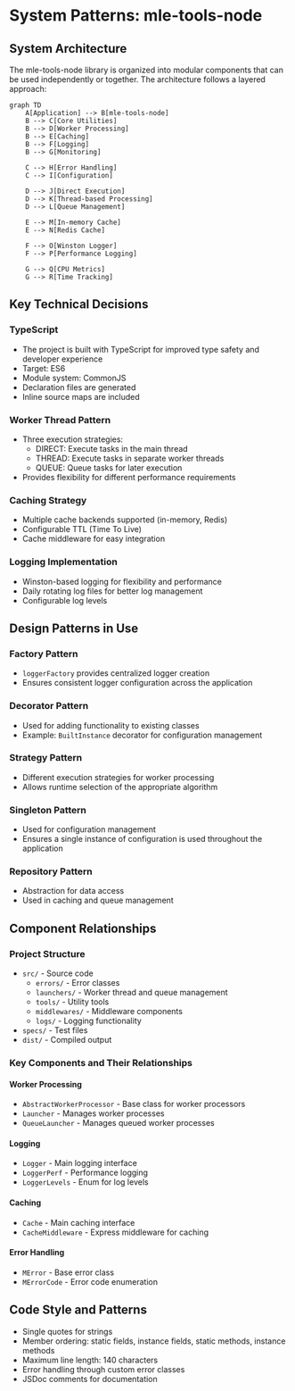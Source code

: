 # System Patterns: mle-tools-node

## System Architecture

The mle-tools-node library is organized into modular components that can be used independently or together. The architecture follows a layered approach:

```mermaid
graph TD
    A[Application] --> B[mle-tools-node]
    B --> C[Core Utilities]
    B --> D[Worker Processing]
    B --> E[Caching]
    B --> F[Logging]
    B --> G[Monitoring]
    
    C --> H[Error Handling]
    C --> I[Configuration]
    
    D --> J[Direct Execution]
    D --> K[Thread-based Processing]
    D --> L[Queue Management]
    
    E --> M[In-memory Cache]
    E --> N[Redis Cache]
    
    F --> O[Winston Logger]
    F --> P[Performance Logging]
    
    G --> Q[CPU Metrics]
    G --> R[Time Tracking]
```

## Key Technical Decisions

### TypeScript
- The project is built with TypeScript for improved type safety and developer experience
- Target: ES6
- Module system: CommonJS
- Declaration files are generated
- Inline source maps are included

### Worker Thread Pattern
- Three execution strategies:
  - DIRECT: Execute tasks in the main thread
  - THREAD: Execute tasks in separate worker threads
  - QUEUE: Queue tasks for later execution
- Provides flexibility for different performance requirements

### Caching Strategy
- Multiple cache backends supported (in-memory, Redis)
- Configurable TTL (Time To Live)
- Cache middleware for easy integration

### Logging Implementation
- Winston-based logging for flexibility and performance
- Daily rotating log files for better log management
- Configurable log levels

## Design Patterns in Use

### Factory Pattern
- `loggerFactory` provides centralized logger creation
- Ensures consistent logger configuration across the application

### Decorator Pattern
- Used for adding functionality to existing classes
- Example: `BuiltInstance` decorator for configuration management

### Strategy Pattern
- Different execution strategies for worker processing
- Allows runtime selection of the appropriate algorithm

### Singleton Pattern
- Used for configuration management
- Ensures a single instance of configuration is used throughout the application

### Repository Pattern
- Abstraction for data access
- Used in caching and queue management

## Component Relationships

### Project Structure
- `src/` - Source code
  - `errors/` - Error classes
  - `launchers/` - Worker thread and queue management
  - `tools/` - Utility tools
  - `middlewares/` - Middleware components
  - `logs/` - Logging functionality
- `specs/` - Test files
- `dist/` - Compiled output

### Key Components and Their Relationships

#### Worker Processing
- `AbstractWorkerProcessor` - Base class for worker processors
- `Launcher` - Manages worker processes
- `QueueLauncher` - Manages queued worker processes

#### Logging
- `Logger` - Main logging interface
- `LoggerPerf` - Performance logging
- `LoggerLevels` - Enum for log levels

#### Caching
- `Cache` - Main caching interface
- `CacheMiddleware` - Express middleware for caching

#### Error Handling
- `MError` - Base error class
- `MErrorCode` - Error code enumeration

## Code Style and Patterns

- Single quotes for strings
- Member ordering: static fields, instance fields, static methods, instance methods
- Maximum line length: 140 characters
- Error handling through custom error classes
- JSDoc comments for documentation
